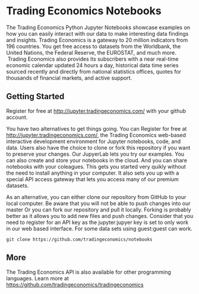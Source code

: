 # Trading Economics Notebooks

The Trading Economics Python Jupyter Notebooks showcase examples on how you can easily interact with our data to make interesting data findings and insights. 
Trading Economics is a gateway to 20 million indicators from 196 countries. You get free access to datasets from the Worldbank, the United Nations, the Federal Reserve, the EUROSTAT, and much more.  Trading Economics also provides its subscribers with a near real-time economic calendar updated 24 hours a day, historical data time series sourced recently and directly from national statistics offices, quotes for thousands of financial markets, and active support. 



## Getting Started

Register for free at http://jupyter.tradingeconomics.com/ with your github account. 

You have two alternatives to get things going. You can Register for free at http://jupyter.tradingeconomics.com/, the Trading Economics web-based interactive development environment for Jupyter notebooks, code, and data. Users also have the choice to clone or fork this repository if you want to preserve your changes. Our JupyerLab lets you try our examples. You can also create and store your notebooks in the cloud. And you can share notebooks with your coleagues. This gets you started very quikly without the need to install anything in your computer. It also sets you up with a special API access gateway that lets you access many of our premium datasets.


As an alternative, you can either clone our repository from GitHub to your local computer. Be aware that you will not be able to push changes into our master
Or you can fork our repository and pull it locally. Forking is probably better as it allows you to add new files and push changes.
Consider that you need to register for an API key as the jupyter:jupyer key is set to only work in our web based interface. For some data sets using guest:guest can work.

`git clone https://github.com/tradingeconomics/notebooks`



## More

The Trading Economics API is also available for other programming languages. 
Learn more at https://github.com/tradingeconomics/tradingeconomics 


